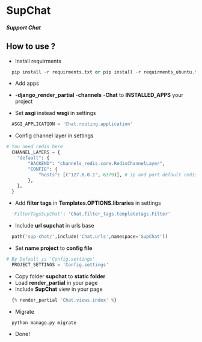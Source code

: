 # SupChat
##### Support Chat


## How to use ?

- Install requirments
```python
  pip install -r requirments.txt or pip install -r requirments_ubuntu.txt
```
- Add apps 
- -**django_render_partial**  -**channels**  -**Chat** to **INSTALLED_APPS** your project

- Set **asgi** instead **wsgi** in settings
```python
  ASGI_APPLICATION = 'Chat.routing.application'
```

- Config channel layer in settings
```python
# You need redis here
  CHANNEL_LAYERS = {
    "default": {
        "BACKEND": "channels_redis.core.RedisChannelLayer",
        "CONFIG": {
            "hosts": [("127.0.0.1", 6379)], # ip and port default redis
        },
    },
  }
```

- Add **filter tags** in **Templates.OPTIONS.libraries** in settings
```python
  'FilterTagsSupChat': 'Chat.filter_tags.templatetags.Filter'
```

- Include **url supchat** in urls base
```python
  path('sup-chat/',include('Chat.urls',namespace='SupChat'))
```

- Set **name project** to **config file**
```python
# By Default is 'Config.settings'
  PROJECT_SETTINGS = 'Config.settings'
```

- Copy folder **supchat** to **static folder** 
- Load **render_partial** in your page
- Include **SupChat** view in your page
```python
  {% render_partial 'Chat.views.index' %}
```
- Migrate
```python
  python manage.py migrate
```
- Done!
